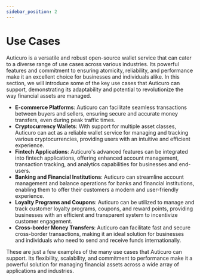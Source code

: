 ```yaml
---
sidebar_position: 2
---
```


# Use Cases
Auticuro is a versatile and robust open-source wallet service that can cater to a diverse range of use cases across various industries. Its powerful features and commitment to ensuring atomicity, reliability, and performance make it an excellent choice for businesses and individuals alike. In this section, we will introduce some of the key use cases that Auticuro can support, demonstrating its adaptability and potential to revolutionize the way financial assets are managed.

- **E-commerce Platforms**: Auticuro can facilitate seamless transactions between buyers and sellers, 
ensuring secure and accurate money transfers, even during peak traffic times.
- **Cryptocurrency Wallets**: With support for multiple asset classes, Auticuro can act as a reliable 
  wallet service for managing and tracking various cryptocurrencies, providing users with an intuitive and efficient experience.
- **Fintech Applications**: Auticuro's advanced features can be integrated into fintech applications, 
  offering enhanced account management, transaction tracking, and analytics capabilities for businesses and end-users.
- **Banking and Financial Institutions**: Auticuro can streamline account management and balance 
  operations for banks and financial institutions, enabling them to offer their customers a modern and user-friendly experience.
- **Loyalty Programs and Coupons**: Auticuro can be utilized to manage and track customer loyalty 
  programs, coupons, and reward points, providing businesses with an efficient and transparent system to incentivize customer engagement.
- **Cross-border Money Transfers**: Auticuro can facilitate fast and secure cross-border transactions,
  making it an ideal solution for businesses and individuals who need to send and receive funds internationally.

These are just a few examples of the many use cases that Auticuro can support. Its flexibility, scalability, and commitment to performance make it a powerful solution for managing financial assets across a wide array of applications and industries.
